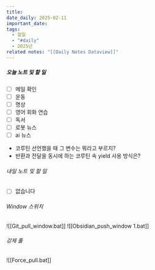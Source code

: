 ```yaml
---
title: 
date_daily: 2025-02-11
important_date: 
tags:
  - 할일
  - "#daily"
  - 2025년
related notes: "[[Daily Notes Dataview]]"
---
```

##### 오늘 노트 및 할 일 
- [ ] 메일 확인
- [ ] 운동
- [ ] 명상
- [ ] 영어 회화 연습
- [ ] 독서
- [ ] 로봇 뉴스
- [ ] ai 뉴스
- 코루틴 선언했을 때 그 변수는 뭐라고 부르지?
- 반환과 전달을 동시에 하는 코루틴 속 yield 사용 방식은?
  




###### 내일 노트 및 할 일
- [ ]  없습니다


######  Window 스위치
![[Git_pull_window.bat]]
![[Obsidian_push_window 1.bat]]



###### 강제 풀
![[Force_pull.bat]]